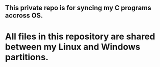 ## This private repo is for syncing my C programs accross OS.
# All files in this repository are shared between my Linux and Windows partitions.